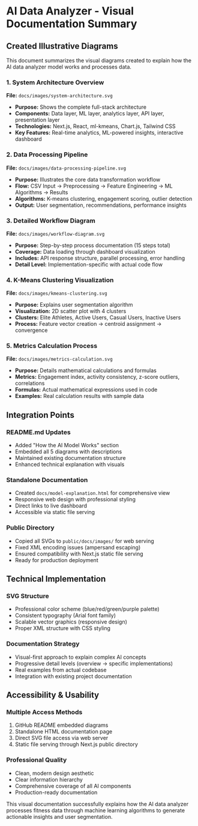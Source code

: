# AI Data Analyzer - Visual Documentation Summary

## Created Illustrative Diagrams

This document summarizes the visual diagrams created to explain how the AI data analyzer model works and processes data.

### 1. System Architecture Overview
**File:** `docs/images/system-architecture.svg`
- **Purpose:** Shows the complete full-stack architecture
- **Components:** Data layer, ML layer, analytics layer, API layer, presentation layer
- **Technologies:** Next.js, React, ml-kmeans, Chart.js, Tailwind CSS
- **Key Features:** Real-time analytics, ML-powered insights, interactive dashboard

### 2. Data Processing Pipeline  
**File:** `docs/images/data-processing-pipeline.svg`
- **Purpose:** Illustrates the core data transformation workflow
- **Flow:** CSV Input → Preprocessing → Feature Engineering → ML Algorithms → Results
- **Algorithms:** K-means clustering, engagement scoring, outlier detection
- **Output:** User segmentation, recommendations, performance insights

### 3. Detailed Workflow Diagram
**File:** `docs/images/workflow-diagram.svg`
- **Purpose:** Step-by-step process documentation (15 steps total)
- **Coverage:** Data loading through dashboard visualization
- **Includes:** API response structure, parallel processing, error handling
- **Detail Level:** Implementation-specific with actual code flow

### 4. K-Means Clustering Visualization
**File:** `docs/images/kmeans-clustering.svg`
- **Purpose:** Explains user segmentation algorithm
- **Visualization:** 2D scatter plot with 4 clusters
- **Clusters:** Elite Athletes, Active Users, Casual Users, Inactive Users
- **Process:** Feature vector creation → centroid assignment → convergence

### 5. Metrics Calculation Process
**File:** `docs/images/metrics-calculation.svg`
- **Purpose:** Details mathematical calculations and formulas
- **Metrics:** Engagement index, activity consistency, z-score outliers, correlations
- **Formulas:** Actual mathematical expressions used in code
- **Examples:** Real calculation results with sample data

## Integration Points

### README.md Updates
- Added "How the AI Model Works" section
- Embedded all 5 diagrams with descriptions
- Maintained existing documentation structure
- Enhanced technical explanation with visuals

### Standalone Documentation
- Created `docs/model-explanation.html` for comprehensive view
- Responsive web design with professional styling
- Direct links to live dashboard
- Accessible via static file serving

### Public Directory
- Copied all SVGs to `public/docs/images/` for web serving
- Fixed XML encoding issues (ampersand escaping)
- Ensured compatibility with Next.js static file serving
- Ready for production deployment

## Technical Implementation

### SVG Structure
- Professional color scheme (blue/red/green/purple palette)
- Consistent typography (Arial font family)
- Scalable vector graphics (responsive design)
- Proper XML structure with CSS styling

### Documentation Strategy
- Visual-first approach to explain complex AI concepts
- Progressive detail levels (overview → specific implementations)
- Real examples from actual codebase
- Integration with existing project documentation

## Accessibility & Usability

### Multiple Access Methods
1. GitHub README embedded diagrams
2. Standalone HTML documentation page  
3. Direct SVG file access via web server
4. Static file serving through Next.js public directory

### Professional Quality
- Clean, modern design aesthetic
- Clear information hierarchy
- Comprehensive coverage of all AI components
- Production-ready documentation

This visual documentation successfully explains how the AI data analyzer processes fitness data through machine learning algorithms to generate actionable insights and user segmentation.
